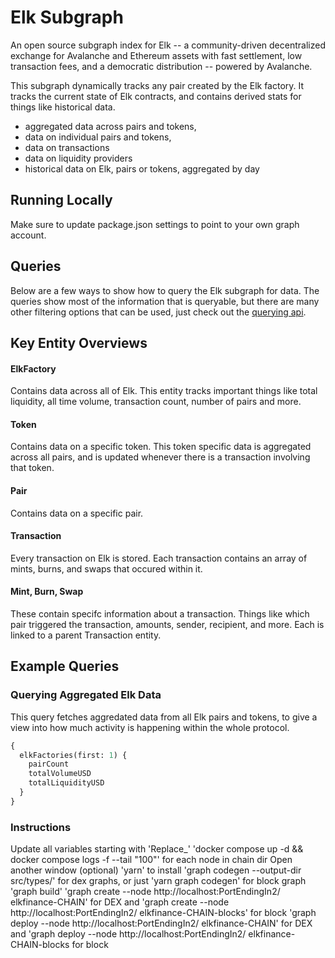 # Elk Subgraph

An open source subgraph index for Elk -- a community-driven decentralized exchange for Avalanche and Ethereum assets with fast settlement, low transaction fees, and a democratic distribution -- powered by Avalanche.

This subgraph dynamically tracks any pair created by the Elk factory. It tracks the current state of Elk contracts, and contains derived stats for things like historical data.

- aggregated data across pairs and tokens,
- data on individual pairs and tokens,
- data on transactions
- data on liquidity providers
- historical data on Elk, pairs or tokens, aggregated by day

## Running Locally

Make sure to update package.json settings to point to your own graph account.

## Queries

Below are a few ways to show how to query the Elk subgraph for data. The queries show most of the information that is queryable, but there are many other filtering options that can be used, just check out the [querying api](https://thegraph.com/docs/graphql-api).

## Key Entity Overviews

#### ElkFactory

Contains data across all of Elk. This entity tracks important things like total liquidity, all time volume, transaction count, number of pairs and more.

#### Token

Contains data on a specific token. This token specific data is aggregated across all pairs, and is updated whenever there is a transaction involving that token.

#### Pair

Contains data on a specific pair.

#### Transaction

Every transaction on Elk is stored. Each transaction contains an array of mints, burns, and swaps that occured within it.

#### Mint, Burn, Swap

These contain specifc information about a transaction. Things like which pair triggered the transaction, amounts, sender, recipient, and more. Each is linked to a parent Transaction entity.

## Example Queries

### Querying Aggregated Elk Data

This query fetches aggredated data from all Elk pairs and tokens, to give a view into how much activity is happening within the whole protocol.

```graphql
{
  elkFactories(first: 1) {
    pairCount
    totalVolumeUSD
    totalLiquidityUSD
  }
}
```
### Instructions
Update all variables starting with 'Replace_'
'docker compose up -d && docker compose logs -f --tail "100"' for each node in chain dir
Open another window (optional)
'yarn' to install
'graph codegen --output-dir src/types/' for dex graphs, or just 'yarn graph codegen' for block graph
'graph build'
'graph create --node http://localhost:PortEndingIn2/ elkfinance-CHAIN' for DEX and 'graph create --node http://localhost:PortEndingIn2/ elkfinance-CHAIN-blocks' for block
'graph deploy --node http://localhost:PortEndingIn2/ elkfinance-CHAIN' for DEX and 'graph deploy --node http://localhost:PortEndingIn2/ elkfinance-CHAIN-blocks for block